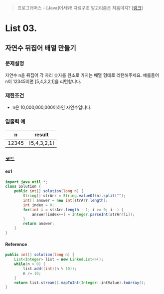 > 프로그래머스 - [Java]어서와! 자료구조 알고리즘은 처음이지? [[링크](https://school.programmers.co.kr/learn/courses/13577)]  
# List 03.
## 자연수 뒤집어 배열 만들기

### 문제설명
자연수 n을 뒤집어 각 자리 숫자를 원소로 가지는 배열 형태로 리턴해주세요. 예를들어 n이 12345이면 [5,4,3,2,1]을 리턴합니다.

### 제한조건
* n은 10,000,000,000이하인 자연수입니다.

### 입출력 예
|n|result|
|--|--|
|12345|[5,4,3,2,1]|

### 코드

#### ex1
```java
import java.util.*;
class Solution {
    public int[] solution(long n) {
        String[] strArr = String.valueOf(n).split("");
        int[] answer = new int[strArr.length];
        int index = 0;
        for(int i = strArr.length - 1; i >= 0; i--) {
            answer[index++] = Integer.parseInt(strArr[i]);
        }     
        return answer;
    }
}
```

#### Reference
```java
public int[] solution(long n) {
    List<Integer> list = new LinkedList<>();
    while(n > 0) {
        list.add((int)(n % 10));
        n /= 10;
    }
    return list.stream().mapToInt(Integer::intValue).toArray();
}
```
